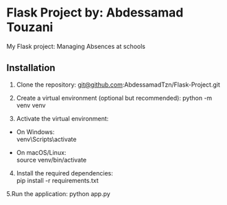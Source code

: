 # Flask Project by: Abdessamad Touzani
My Flask project: Managing Absences at schools
## Installation

1. Clone the repository:
   git@github.com:AbdessamadTzn/Flask-Project.git

2. Create a virtual environment (optional but recommended):
  python -m venv venv

3. Activate the virtual environment:
  * On Windows:  
      venv\Scripts\activate

  * On macOS/Linux:  
      source venv/bin/activate

4. Install the required dependencies:  
     pip install -r requirements.txt

5.Run the application:
     python app.py

